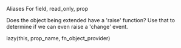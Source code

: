 Aliases
    For field, read_only, prop

Does the object being extended have a 'raise' function?
    Use that to determine if we can even raise a 'change' event.


lazy(this, prop_name, fn_object_provider)